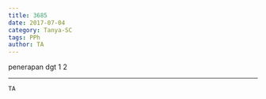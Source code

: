 ```yaml
---
title: 3685
date: 2017-07-04
category: Tanya-SC
tags: PPh
author: TA
---
```


penerapan dgt 1 2

---



`TA`
